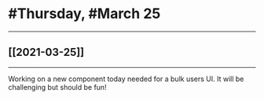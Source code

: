 # #Thursday, #March 25
---

## [[2021-03-25]]

---

Working on a new component today needed for a bulk users UI. It will be challenging but should be fun!

